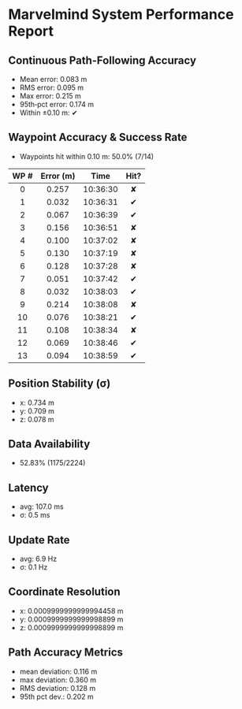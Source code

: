 # Marvelmind System Performance Report

## Continuous Path-Following Accuracy
- Mean error:      0.083 m
- RMS error:       0.095 m
- Max error:       0.215 m
- 95th‐pct error:  0.174 m
- Within ±0.10 m:  ✔

## Waypoint Accuracy & Success Rate
- Waypoints hit within 0.10 m: 50.0% (7/14)

| WP # | Error (m) |   Time   | Hit? |
|:----:|:---------:|:--------:|:----:|
|  0   |   0.257   | 10:36:30 |  ✘   |
|  1   |   0.032   | 10:36:31 |  ✔   |
|  2   |   0.067   | 10:36:39 |  ✔   |
|  3   |   0.156   | 10:36:51 |  ✘   |
|  4   |   0.100   | 10:37:02 |  ✘   |
|  5   |   0.130   | 10:37:19 |  ✘   |
|  6   |   0.128   | 10:37:28 |  ✘   |
|  7   |   0.051   | 10:37:42 |  ✔   |
|  8   |   0.032   | 10:38:03 |  ✔   |
|  9   |   0.214   | 10:38:08 |  ✘   |
|  10  |   0.076   | 10:38:21 |  ✔   |
|  11  |   0.108   | 10:38:34 |  ✘   |
|  12  |   0.069   | 10:38:46 |  ✔   |
|  13  |   0.094   | 10:38:59 |  ✔   |

## Position Stability (σ)
- x: 0.734 m
- y: 0.709 m
- z: 0.078 m

## Data Availability
- 52.83% (1175/2224)

## Latency
- avg: 107.0 ms
- σ: 0.5 ms

## Update Rate
- avg: 6.9 Hz
- σ: 0.1 Hz

## Coordinate Resolution
- x: 0.0009999999999994458 m
- y: 0.0009999999999998899 m
- z: 0.0009999999999998899 m

## Path Accuracy Metrics
- mean deviation: 0.116 m
- max deviation:  0.360 m
- RMS deviation:  0.128 m
- 95th pct dev.:  0.202 m
